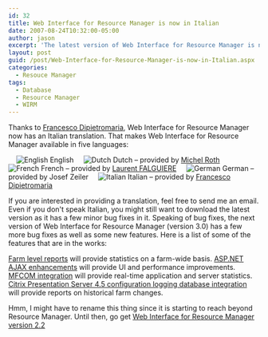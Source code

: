 ```yaml
---
id: 32
title: Web Interface for Resource Manager is now in Italian
date: 2007-08-24T10:32:00-05:00
author: jason
excerpt: 'The latest version of Web Interface for Resource Manager is now available in Italian (other languages supported are English, Dutch, French, and German).  Web Interface for Resource Manager is an ASP.NET 2.0 web application that contains several SQL queries to display useful information contained in the Citrix Resource Manager Summary Database.'
layout: post
guid: /post/Web-Interface-for-Resource-Manager-is-now-in-Italian.aspx
categories:
  - Resouce Manager
tags:
  - Database
  - Resource Manager
  - WIRM
---
```

Thanks to <a href="http://www.dpmworld.net/" target="_blank">Francesco Dipietromaria</a>, Web Interface for Resource Manager now has an Italian translation. That makes Web Interface for Resource Manager available in five languages:

    <img src="http://www.jasonconger.com/images/articleImages/flags/us.gif" alt="English" /> English
    <img src="http://www.jasonconger.com/images/articleImages/flags/nl.gif" alt="Dutch" /> Dutch – provided by <a href="http://www.thincomputing.net/" target="_blank">Michel Roth</a>
    <img src="http://www.jasonconger.com/images/articleImages/flags/fr.gif" alt="French" /> French – provided by <a href="http://www.laurentfalguiere.fr/" target="_blank">Laurent FALGUIERE</a>
    <img src="http://www.jasonconger.com/images/articleImages/flags/de.gif" alt="German" /> German – provided by Josef Zeiler
    <img src="http://www.jasonconger.com/images/articleImages/flags/it.gif" alt="Italian" /> Italian – provided by <a href="http://www.dpmworld.net/" target="_blank">Francesco Dipietromaria</a>

If you are interested in providing a translation, feel free to send me an email. Even if you don't speak Italian, you might still want to download the latest version as it has a few minor bug fixes in it. Speaking of bug fixes, the next version of Web Interface for Resource Manager (version 3.0) has a few more bug fixes as well as some new features. Here is a list of some of the features that are in the works:

<span style="text-decoration: underline;">Farm level reports</span> will provide statistics on a farm-wide basis.
<span style="text-decoration: underline;">ASP.NET AJAX enhancements</span> will provide UI and performance improvements.
<span style="text-decoration: underline;">MFCOM integration</span> will provide real-time application and server statistics.
<span style="text-decoration: underline;">Citrix Presentation Server 4.5 configuration logging database integration</span> will provide reports on historical farm changes.

Hmm, I might have to rename this thing since it is starting to reach beyond Resource Manager. Until then, go get <a href="http://www.jasonconger.com/Web-Interface-for-Resource-Manager-2-2.aspx">Web Interface for Resource Manager version 2.2</a>